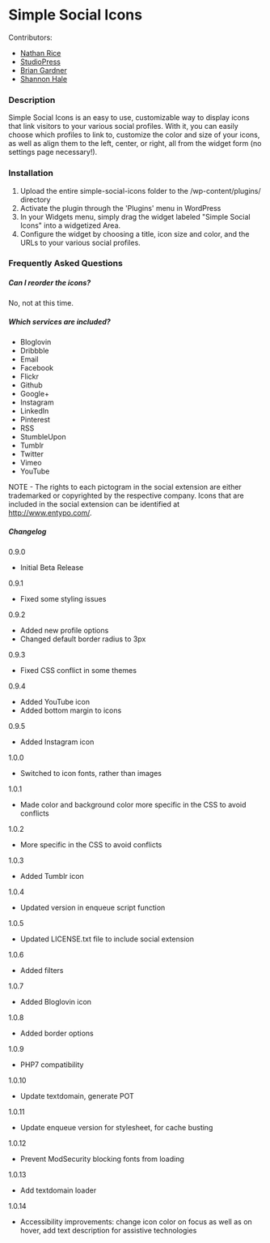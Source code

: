 # Simple Social Icons

Contributors: 
* [Nathan Rice](https://github.com/nathanrice)
* [StudioPress](https://github.com/studiopress)
* [Brian Gardner](https://github.com/bgardner)
* [Shannon Hale](https://github.com/shannonsans)

### Description

Simple Social Icons is an easy to use, customizable way to display icons that link visitors to your various social profiles. With it, you can easily choose which profiles to link to, customize the color and size of your icons, as well as align them to the left, center, or right, all from the widget form (no settings page necessary!).

### Installation

1. Upload the entire simple-social-icons folder to the /wp-content/plugins/ directory
2. Activate the plugin through the 'Plugins' menu in WordPress
3. In your Widgets menu, simply drag the widget labeled "Simple Social Icons" into a widgetized Area.
4. Configure the widget by choosing a title, icon size and color, and the URLs to your various social profiles.

### Frequently Asked Questions

##### Can I reorder the icons?

No, not at this time.

##### Which services are included?

* Bloglovin
* Dribbble
* Email
* Facebook
* Flickr
* Github
* Google+
* Instagram
* LinkedIn
* Pinterest
* RSS
* StumbleUpon
* Tumblr
* Twitter
* Vimeo
* YouTube

NOTE - The rights to each pictogram in the social extension are either trademarked or copyrighted by the respective company. Icons that are included in the social extension can be identified at http://www.entypo.com/.

##### Changelog

0.9.0
* Initial Beta Release

0.9.1
* Fixed some styling issues

0.9.2
* Added new profile options
* Changed default border radius to 3px

0.9.3
* Fixed CSS conflict in some themes

0.9.4
* Added YouTube icon
* Added bottom margin to icons

0.9.5
* Added Instagram icon

1.0.0
* Switched to icon fonts, rather than images

1.0.1
* Made color and background color more specific in the CSS to avoid conflicts

1.0.2
* More specific in the CSS to avoid conflicts

1.0.3
* Added Tumblr icon

1.0.4
* Updated version in enqueue script function

1.0.5
* Updated LICENSE.txt file to include social extension

1.0.6
* Added filters

1.0.7
* Added Bloglovin icon

1.0.8
* Added border options

1.0.9
* PHP7 compatibility

1.0.10
* Update textdomain, generate POT

1.0.11
* Update enqueue version for stylesheet, for cache busting

1.0.12
* Prevent ModSecurity blocking fonts from loading

1.0.13
* Add textdomain loader

1.0.14
* Accessibility improvements: change icon color on focus as well as on hover, add text description for assistive technologies